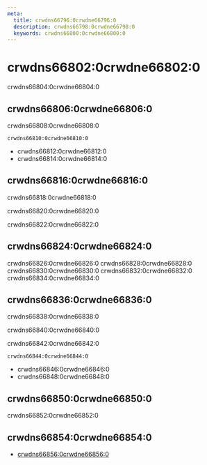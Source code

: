 ```yaml
---
meta:
  title: crwdns66796:0crwdne66796:0
  description: crwdns66798:0crwdne66798:0
  keywords: crwdns66800:0crwdne66800:0
---
```


# crwdns66802:0crwdne66802:0

crwdns66804:0crwdne66804:0

<entry-ad />

## crwdns66806:0crwdne66806:0

crwdns66808:0crwdne66808:0

`crwdns66810:0crwdne66810:0`

- crwdns66812:0crwdne66812:0
- crwdns66814:0crwdne66814:0

## crwdns66816:0crwdne66816:0

crwdns66818:0crwdne66818:0

  crwdns66820:0crwdne66820:0

  crwdns66822:0crwdne66822:0

## crwdns66824:0crwdne66824:0

crwdns66826:0crwdne66826:0
<alert type="success">crwdns66828:0crwdne66828:0</alert>
<alert type="info">crwdns66830:0crwdne66830:0</alert>
<alert type="warning">crwdns66832:0crwdne66832:0</alert>
<alert type="error">crwdns66834:0crwdne66834:0</alert>

## crwdns66836:0crwdne66836:0

crwdns66838:0crwdne66838:0

  crwdns66840:0crwdne66840:0

  crwdns66842:0crwdne66842:0

  `crwdns66844:0crwdne66844:0`

- crwdns66846:0crwdne66846:0
- crwdns66848:0crwdne66848:0

## crwdns66850:0crwdne66850:0

crwdns66852:0crwdne66852:0

## crwdns66854:0crwdne66854:0

- [crwdns66856:0crwdne66856:0]()

<backmatter />
